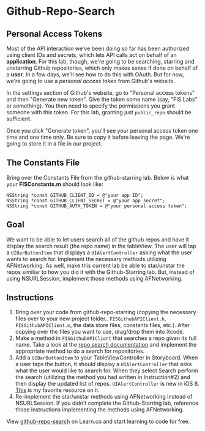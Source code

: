 

# Github-Repo-Search

## Personal Access Tokens

Most of the API interaction we've been doing so far has been authorized using client IDs and secrets, which lets API calls act on behalf of an **application**. For this lab, though, we're going to be searching, starring and unstarring Github repositories, which only makes sense if done on behalf of a **user**. In a few days, we'll see how to do this with OAuth. But for now, we're going to use a *personal access token* from Github's website.

In the settings section of Github's website, go to "Personal access tokens" and then "Generate new token". Give the token some name (say, "FIS Labs" or something). You then need to specify the permissions you grant someone with this token. For this lab, granting just `public_repo` should be sufficient.

Once you click "Generate token", you'll see your personal access token one time and one time only. Be sure to copy it before leaving the page. We're going to store it in a file in our project.


## The Constants File

Bring over the Constants File from the github-starring lab. Below is what your **FISConstants.m** should look like:

```objc
NSString *const GITHUB_CLIENT_ID = @"your app ID";
NSString *const GITHUB_CLIENT_SECRET = @"your app secret";
NSString *const GITHUB_AUTH_TOKEN = @"your personal access token";
```


## Goal

We want to be able to let users search all of the github repos and have it display the search result (the repo name) in the tableView. The user will tap a `UIBarButtonItem` that displays a `UIAlertController` asking what the user wants to search for. Implement the necessary methods utilizing AFNetworking. As well, make this current lab be able to star/unstar the repos similiar to how you did it with the Github-Starring lab. But, instead of using NSURLSession, implement those methods using AFNetworking.
 

## Instructions

  1. Bring over your code from github-repo-starring (copying the necessary files over to your new project folder.. `FISGithubAPIClient.h`, `FISGithubAPIClient.m`, the data store files, constants files, etc.). After copying over the files you want to use, drag/drop them into Xcode.
  2.  Make a method in `FISGithubAPIClient` that searches a repo given its full name. Take a look at the [repo search documentation](https://developer.github.com/v3/search/#search-repositories) and implement the appropriate method to do a search for repositories.
  3. Add a `UIBarButtonItem` to your TableViewController in Storyboard. When a user taps the button, it should display a `UIAlertController` that asks what the user would like to search for. When they select Search perform the search (utilizing the method you had written in Instruction#2) and then display the updated list of repos. `UIAlertController` is new in iOS 8. [This](http://useyourloaf.com/blog/2014/09/05/uialertcontroller-changes-in-ios-8.html) is my favorite resource on it.
  4. Re-implement the star/unstar methods using AFNetworking instead of NSURLSession. If you didn't complete the Github-Starring lab, reference those instructions implementing the methods using AFNetworking.

<p data-visibility='hidden'>View <a href='https://learn.co/lessons/github-repo-search' title='github-repo-search'>github-repo-search</a> on Learn.co and start learning to code for free.</p>
